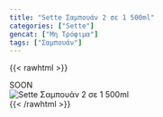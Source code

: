 ```yaml
---
title: "Sette Σαμπουάν 2 σε 1 500ml"
categories: ["Sette"]
gencat: ["Μη Τρόφιμα"]
tags: ["Σαμπουάν"]
---
```

{{< rawhtml >}}

<div class="sload431"><div class="product">SOON<br><div class="pimg"><img alt="Sette Σαμπουάν 2 σε 1 500ml" title="Sette Σαμπουάν 2 σε 1 500ml" src="/media/images/sette-sampouan-2-se-1-500ml.jpg"></div></div></div>
{{< /rawhtml >}}


